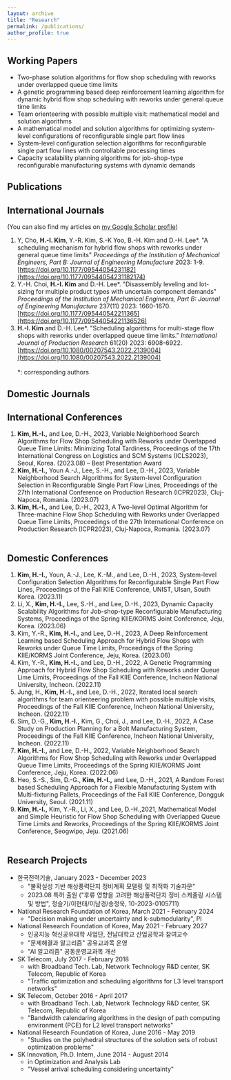 ```yaml
---
layout: archive
title: "Research"
permalink: /publications/
author_profile: true
---
```

## **Working Papers**
- Two-phase solution algorithms for flow shop scheduling with reworks under overlapped queue time limits
- A genetic programming based deep reinforcement learning algorithm for dynamic hybrid flow shop scheduling with reworks under general queue time limits
- Team orienteering with possible multiple visit: mathematical model and solution algorithms
- A mathematical model and solution algorithms for optimizing system-level configurations of reconfigurable single part flow lines
- System-level configuration selection algorithms for reconfigurable single part flow lines with controllable processing times
- Capacity scalability planning algorithms for job-shop-type reconfigurable manufacturing systems with dynamic demands

## **Publications** 
## **International Journals**
(You can also find my articles on [my Google Scholar profile](https://scholar.google.com/citations?user=6ISLA88AAAAJ&hl=en))
1. Y, Cho, **H.-I. Kim**, Y.-R. Kim, S.-K Yoo, B.-H. Kim and D.-H. Lee\*. "A scheduling mechanism for hybrid flow shops with reworks under general queue time limits" _Proceedings of the Institution of Mechanical Engineers, Part B: Journal of Engineering Manufacture_ 2023: 1-9. [https://doi.org/10.1177/09544054231182](https://doi.org/10.1177/09544054231182174)
1. Y.-H. Choi, **H.-I. Kim** and D.-H. Lee\*. "Disassembly leveling and lot-sizing for multiple product types with uncertain component demands" _Proceedings of the Institution of Mechanical Engineers, Part B: Journal of Engineering Manufacture_ 237(11) 2023: 1660-1670. [https://doi.org/10.1177/095440542211365](https://doi.org/10.1177/09544054221136526)
1. **H.-I. Kim** and D.-H. Lee\*. "Scheduling algorithms for multi-stage flow shops with reworks under overlapped queue time limits." _International Journal of Production Research_ 61(20) 2023: 6908-6922. [https://doi.org/10.1080/00207543.2022.2139004](https://doi.org/10.1080/00207543.2022.2139004)<br /><br />
*: corresponding authors

## **Domestic Journals**

## **International Conferences**
1. **Kim, H.-I.,** and Lee, D.-H., 2023, Variable Neighborhood Search Algorithms for Flow Shop Scheduling with Reworks under Overlapped Queue Time Limits: Minimizing Total Tardiness, Proceedings of the 17th International Congress on Logistics and SCM Systems (ICLS2023), Seoul, Korea. (2023.08) – Best Presentation Award
1. **Kim, H.-I.,** Youn A.-J., Lee, S.-H., and Lee, D.-H., 2023, Variable Neighborhood Search Algorithms for System-level Configuration Selection in Reconfigurable Single Part Flow Lines, Proceedings of the 27th International Conference on Production Research (ICPR2023), Cluj-Napoca, Romania. (2023.07)
1. **Kim, H.-I.,** and Lee, D.-H., 2023, A Two-level Optimal Algorithm for Three-machine Flow Shop Scheduling with Reworks under Overlapped Queue Time Limits, Proceedings of the 27th International Conference on Production Research (ICPR2023), Cluj-Napoca, Romania. (2023.07)<br /><br />

## **Domestic Conferences**
1. **Kim, H.-I.,** Youn, A.-J., Lee, K.-M., and Lee, D.-H., 2023, System-level Configuration Selection Algorithms for Reconfigurable Single Part Flow Lines, Proceedings of the Fall KIIE Conference, UNIST, Ulsan, South Korea. (2023.11)
1. Li, X., **Kim, H.-I.,** Lee, S.-H., and Lee, D.-H., 2023, Dynamic Capacity Scalability Algorithms for Job-shop-type Reconfigurable Manufacturing Systems, Proceedings of the Spring KIIE/KORMS Joint Conference, Jeju, Korea. (2023.06)
1. Kim, Y.-R., **Kim, H.-I.,** and Lee, D.-H., 2023, A Deep Reinforcement Learning based Scheduling Approach for Hybrid Flow Shops with Reworks under Queue Time Limits, Proceedings of the Spring KIIE/KORMS Joint Conference, Jeju, Korea. (2023.06)
1. Kim, Y.-R., **Kim, H.-I.,** and Lee, D.-H., 2022, A Genetic Programming Approach for Hybrid Flow Shop Scheduling with Reworks under Queue Lime Limits, Proceedings of the Fall KIIE Conference, Incheon National University, Incheon. (2022.11)
1. Jung, H., **Kim, H.-I.,** and Lee, D.-H., 2022, Iterated local search algorithms for team orienteering problem with possible multiple visits, Proceedings of the Fall KIIE Conference, Incheon National University, Incheon. (2022.11)
1. Sim, D.-G., **Kim, H.-I.,** Kim, G., Choi, J., and Lee, D.-H., 2022, A Case Study on Production Planning for a Bolt Manufacturing System, Proceedings of the Fall KIIE Conference, Incheon National University, Incheon. (2022.11)
1. **Kim, H.-I.,** and Lee, D.-H., 2022, Variable Neighborhood Search Algorithms for Flow Shop Scheduling with Reworks under Overlapped Queue Time Limits, Proceedings of the Spring KIIE/KORMS Joint Conference, Jeju, Korea. (2022.06)
1. Heo, S.-S., Sim, D.-G., **Kim, H.-I.,** and Lee, D.-H., 2021, A Random Forest based Scheduling Approach for a Flexible Manufacturing System with Multi-fixturing Pallets, Proceedings of the Fall KIIE Conference, Dongguk University, Seoul. (2021.11)
1. **Kim, H.-I.,** Kim, Y.-R., Li, X., and Lee, D.-H.,2021, Mathematical Model and Simple Heuristic for Flow Shop Scheduling with Overlapped Queue Time Limits and Reworks, Proceedings of the Spring KIIE/KORMS Joint Conference, Seogwipo, Jeju. (2021.06)<br /><br />

## **Research Projects**
- 한국전력기술, January 2023 - December 2023
  - "불확실성 기반 해상풍력단지 정비계획 모델링 및 최적화 기술자문"
  - 2023.08 특허 출원 ("후류 영향을 고려한 해상풍력단지 정비 스케줄링 시스템 및 방법", 정슬기/이현태/이남경/송정욱, 10-2023-0105711)
- National Research Foundation of Korea, March 2021 - February 2024
  - "Decision making under uncertainty and k-submodularity", PI
- National Research Foundation of Korea, May 2021 - February 2027
  - 인공지능 혁신공유대학 사업단, 전남대학교 산업공학과 참여교수
  - "문제해결과 알고리즘" 공유교과목 운영
  - "AI 알고리즘" 공동운영교과목 개선
- SK Telecom, July 2017 - February 2018
  - with Broadband Tech. Lab, Network Technology R&D center, SK Telecom, Republic of Korea
  - "Traffic optimization and scheduling algorithms for L3 level transport networks"
- SK Telecom, October 2016 - April 2017
  - with Broadband Tech. Lab, Network Technology R&D center, SK Telecom, Republic of Korea
  - "Bandwidth calendaring algorithms in the design of path computing environment (PCE) for L2 level transport networks"
- National Research Foundation of Korea, June 2016 - May 2019
  - "Studies on the polyhedral structures of the solution sets of robust optimization problems"
- SK Innovation, Ph.D. Intern, June 2014 - August 2014
  - in Optimization and Analysis Lab
  - "Vessel arrival scheduling considering uncertainty"

